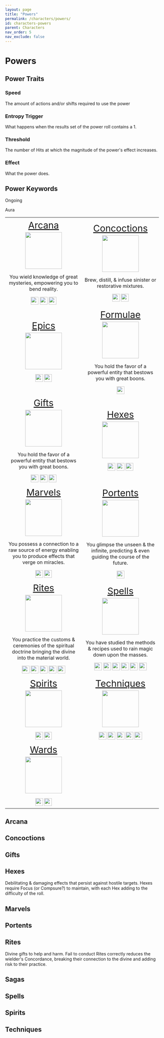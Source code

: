```yaml
---
layout: page
title: "Powers"
permalink: /characters/powers/
id: characters-powers
parent: Characters
nav_order: 5
nav_exclude: false
---
```


# Powers

## Power Traits

### Speed
The amount of actions and/or shifts required to use the power

### Entropy Trigger
What happens when the results set of the power roll contains a 1.

### Threshold
The number of Hits at which the magnitude of the power's effect increases.

### Effect
What the power does.

## Power Keywords

Ongoing

Aura


<table style='text-align: center'>
    <tr>
        <td style='width: 50%;'>
            <a href='/no1_system/characters/powers/arcana/'>
                <p class='power-header'>Arcana</p>
                <img src='/no1_system/assets/img/powers_arcana.png' width='120' height='120'>
                        </a>
            <p>You wield knowledge of great mysteries, empowering you to bend reality.</p>
            <a href='/no1_system/characters/training/mystic/'><img src='/no1_system/assets/img/mystic.png' width='25' height='25'></a>
            <a href='/no1_system/characters/training/adept/'><img src='/no1_system/assets/img/adept.png' width='25' height='25'></a>
            <a href='/no1_system/characters/training/cabalist/'><img src='/no1_system/assets/img/cabalist.png' width='25' height='25'></a>
        </td>
        <td style='width: 50%;'>
            <a href='/no1_system/characters/powers/concoctions/'>
                <p class='power-header'>Concoctions</p>
                <img src='/no1_system/assets/img/powers_concoctions.png' width='120' height='120'>
            </a>
            <p>Brew, distill, & infuse sinister or restorative mixtures.</p>
            <a href='/no1_system/characters/training/alchemist/'><img src='/no1_system/assets/img/alchemist.png' width='25' height='25'></a>
            <a href='/no1_system/characters/training/witch/'><img src='/no1_system/assets/img/witch.png' width='25' height='25'></a>
        </td>
    </tr>
    <tr>
        <td style='width: 50%;'>
            <a href='/no1_system/characters/powers/epics/'>
                <p class='power-header'>Epics</p>
                <img src='/no1_system/assets/img/powers_epics.png' width='120' height='120'>
            </a>
            <p></p>
            <a href='/no1_system/characters/training/troubadour/'><img src='/no1_system/assets/img/troubadour.png' width='25' height='25'></a>
            <a href='/no1_system/characters/training/skald/'><img src='/no1_system/assets/img/skald.png' width='25' height='25'></a>
        </td>
        <td style='width: 50%;'>
            <a href='/no1_system/characters/powers/formulae/'>
                <p class='power-header'>Formulae</p>
                <img src='/no1_system/assets/img/powers_formulae.png' width='120' height='120'>
            </a>
            <p>You hold the favor of a powerful entity that bestows you with great boons.</p>
            <a href='/no1_system/characters/training/probabilist/'><img src='/no1_system/assets/img/probabilist.png' width='25' height='25'></a>
        </td>
    </tr>
    <tr>
        <td style='width: 50%;'>
            <a href='/no1_system/characters/powers/gifts/'>
                <p class='power-header'>Gifts</p>
                <img src='/no1_system/assets/img/powers_gifts.png' width='120' height='120'>
            </a>
            <p>You hold the favor of a powerful entity that bestows you with great boons.</p>
            <a href='/no1_system/characters/training/petitioner/'><img src='/no1_system/assets/img/petitioner.png' width='25' height='25'></a>
            <a href='/no1_system/characters/training/diabolist/'><img src='/no1_system/assets/img/diabolist.png' width='25' height='25'></a>
            <a href='/no1_system/characters/training/thrall/'><img src='/no1_system/assets/img/thrall.png' width='25' height='25'></a>
        </td>
        <td style='width: 50%;'>
            <a href='/no1_system/characters/powers/hexes/'>
                <p class='power-header'>Hexes</p>
                <img src='/no1_system/assets/img/powers_hexes.png' width='120' height='120'>
            </a>
            <p></p>
            <a href='/no1_system/characters/training/witch/'><img src='/no1_system/assets/img/witch.png' width='25' height='25'></a>
            <a href='/no1_system/characters/training/diabolist/'><img src='/no1_system/assets/img/diabolist.png' width='25' height='25'></a>
            <a href='/no1_system/characters/training/mage_hunter/'><img src='/no1_system/assets/img/mage_hunter.png' width='25' height='25'></a>
        </td>
    </tr>
    <tr>
        <td style='width: 50%;'>
            <a href='/no1_system/characters/powers/marvels/'>
                <p class='power-header'>Marvels</p>
                <img src='/no1_system/assets/img/powers_marvels.png' width='120' height='120'>
            </a>
            <p>You possess a connection to a raw source of energy enabling you to produce effects that verge on miracles.</p>
            <a href='/no1_system/characters/training/conduit/'><img src='/no1_system/assets/img/conduit.png' width='25' height='25'></a>
            <a href='/no1_system/characters/training/nexus/'><img src='/no1_system/assets/img/nexus.png' width='25' height='25'></a>
        </td>
        <td style='width: 50%;'>
            <a href='/no1_system/characters/powers/portents/'>
                <p class='power-header'>Portents</p>
                <img src='/no1_system/assets/img/powers_portents.png' width='120' height='120'>
            </a>
            <p>You glimpse the unseen & the infinite, predicting & even guiding the course of the future.</p>
            <a href='/no1_system/characters/training/seer/'><img src='/no1_system/assets/img/seer.png' width='25' height='25'></a>
        </td>
    </tr>
    <tr>
        <td style='width: 50%;'>
            <a href='/no1_system/characters/powers/rites/'>
                <p class='power-header'>Rites</p>
                <img src='/no1_system/assets/img/powers_rites.png' width='120' height='120'>
            </a>
            <p>You practice the customs & ceremonies of the spiritual doctrine bringing the divine into the material world.</p>
            <a href='/no1_system/characters/training/acolyte/'><img src='/no1_system/assets/img/acolyte.png' width='25' height='25'></a>
            <a href='/no1_system/characters/training/advocate/'><img src='/no1_system/assets/img/advocate.png' width='25' height='25'></a>
            <a href='/no1_system/characters/training/priest/'><img src='/no1_system/assets/img/priest.png' width='25' height='25'></a>
            <a href='/no1_system/characters/training/heretic/'><img src='/no1_system/assets/img/heretic.png' width='25' height='25'></a>
            <a href='/no1_system/characters/training/confessor/'><img src='/no1_system/assets/img/confessor.png' width='25' height='25'></a>
        </td>
        <td style='width: 50%;'>
            <a href='/no1_system/characters/powers/spells/'>
                <p class='power-header'>Spells</p>
                <img src='/no1_system/assets/img/powers_spells.png' width='120' height='120'>
            </a>
            <p>You have studied the methods & recipes used to rain magic down upon the masses.</p>
            <a href='/no1_system/characters/training/magic-user/'><img src='/no1_system/assets/img/magic-user.png' width='25' height='25'></a>
            <a href='/no1_system/characters/training/mage/'><img src='/no1_system/assets/img/mage.png' width='25' height='25'></a>
            <a href='/no1_system/characters/training/necromancer/'><img src='/no1_system/assets/img/necromancer.png' width='25' height='25'></a>
            <a href='/no1_system/characters/training/archmage/'><img src='/no1_system/assets/img/archmage.png' width='25' height='25'></a>
            <a href='/no1_system/characters/training/mageknight/'><img src='/no1_system/assets/img/mageknight.png' width='25' height='25'></a>
            <a href='/no1_system/characters/training/spellreaver/'><img src='/no1_system/assets/img/spellreaver.png' width='25' height='25'></a>
        </td>
    </tr>
    <tr>
        <td style='width: 50%;'>
            <a href='/no1_system/characters/powers/spirits/'>
                <p class='power-header'>Spirits</p>
                <img src='/no1_system/assets/img/powers_spirits.png' width='120' height='120'>
            </a>
            <p></p>
            <a href='/no1_system/characters/training/shaman/'><img src='/no1_system/assets/img/shaman.png' width='25' height='25'></a>
            <a href='/no1_system/characters/training/shugenja/'><img src='/no1_system/assets/img/shugenja.png' width='25' height='25'></a>
        </td>
        <td style='width: 50%;'>
            <a href='/no1_system/characters/powers/techniques/'>
                <p class='power-header'>Techniques</p>
                <img src='/no1_system/assets/img/powers_techniques.png' width='120' height='120'>
            </a>
            <p></p>
            <a href='/no1_system/characters/training/channeler/'><img src='/no1_system/assets/img/channeler.png' width='25' height='25'></a>
            <a href='/no1_system/characters/training/healer/'><img src='/no1_system/assets/img/healer.png' width='25' height='25'></a>
            <a href='/no1_system/characters/training/elementalist/'><img src='/no1_system/assets/img/elementalist.png' width='25' height='25'></a>
            <a href='/no1_system/characters/training/raindancer/'><img src='/no1_system/assets/img/raindancer.png' width='25' height='25'></a>
            <a href='/no1_system/characters/training/zenith/'><img src='/no1_system/assets/img/zenith.png' width='25' height='25'></a>
        </td>
    </tr>
    <tr>
        <td style='width: 50%;'>
            <a href='/no1_system/characters/powers/wards/'>
                <p class='power-header'>Wards</p>
                <img src='/no1_system/assets/img/powers_wards.png' width='120' height='120'>
            </a>
            <p></p>
            <a href='/no1_system/characters/training/mage_hunter/'><img src='/no1_system/assets/img/mage_hunter.png' width='25' height='25'></a>
            <a href='/no1_system/characters/training/bastion/'><img src='/no1_system/assets/img/bastion.png' width='25' height='25'></a>
        </td>
    </tr>
</table>



## Arcana

## Concoctions

## Gifts

## Hexes
Debilitating & damaging effects that persist against hostile targets.
Hexes require Focus (or Compsure?) to maintain, with each Hex adding to the difficulty of the roll.

## Marvels

## Portents

## Rites
Divine gifts to help and harm.  Fail to conduct Rites correctly reduces the wielder's Concordance, breaking their connection to the divine and adding risk to their practice.

## Sagas

## Spells

## Spirits

## Techniques



<style>
    .power-header {
        font-size: 30px;
        font-weight: normal;
        margin: 5px;
    }

    td:hover {
        background-color: #2e5f99;
    }
</style>